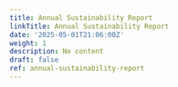 ```yaml
---
title: Annual Sustainability Report
linkTitle: Annual Sustainability Report
date: '2025-05-01T21:06:00Z'
weight: 1
description: No content
draft: false
ref: annual-sustainability-report
---
```


